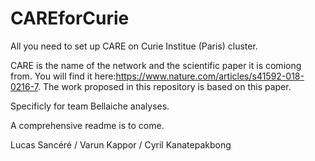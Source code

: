 # CAREforCurie
All you need to set up CARE on Curie Institue (Paris) cluster.

CARE is the name of the network and the scientific paper it is comiong from. You will find it here:https://www.nature.com/articles/s41592-018-0216-7. The work proposed in this repository is based on this paper. 

Specificly for team Bellaiche analyses.

A comprehensive readme is to come.

Lucas Sancéré / Varun Kappor / Cyril Kanatepakbong 


